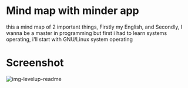 # Mind map with minder app

this a mind map of 2 important things, Firstly my English, and Secondly, I wanna be a master in programming but first i had to learn systems operating, i'll start with GNU/Linux system operating

# Screenshot
<p align="center"></p>
<img src="https://i.ibb.co/bBDyyY2/img-levelup-readme.png" alt="img-levelup-readme" border="0">
